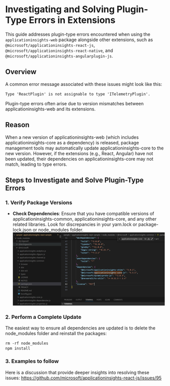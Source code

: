# Investigating and Solving Plugin-Type Errors in Extensions

This guide addresses plugin-type errors encountered when using the `applicationinsights-web` package alongside other extensions, such as `@microsoft/applicationinsights-react-js`, `@microsoft/applicationinsights-react-native`, and `@microsoft/applicationinsights-angularplugin-js`.

## Overview

A common error message associated with these issues might look like this:

```plaintext
Type 'ReactPlugin' is not assignable to type 'ITelemetryPlugin'.
```

Plugin-type errors often arise due to version mismatches between applicationinsights-web and its extensions.

## Reason 

When a new version of applicationinsights-web (which includes applicationinsights-core as a dependency) is released, package management tools may automatically update applicationinsights-core to the new version. However, if the extensions (e.g., React, Angular) have not been updated, their dependencies on applicationinsights-core may not match, leading to type errors.

## Steps to Investigate and Solve Plugin-Type Errors

### 1. Verify Package Versions

- **Check Dependencies**: Ensure that you have compatible versions of applicationinsights-common, applicationinsights-core, and any other related libraries. Look for discrepancies in your yarn.lock or package-lock.json or node_modules folder. 
![alt text](./media/pluginType.png)

### 2. Perform a Complete Update
The easiest way to ensure all dependencies are updated is to delete the node_modules folder and reinstall the packages:
```
rm -rf node_modules
npm install
```
### 3. Examples to follow
Here is a discussion that provide deeper insights into resolving these issues:
https://github.com/microsoft/applicationinsights-react-js/issues/95


  

